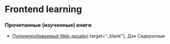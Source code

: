 # Frontend learning

### Прочитанные (изученные) книги
* [Пуленепробиваемый Web-дизайн](http://www.ozon.ru/context/detail/id/2719992/){:target="_blank"}, Дэн Седерхольм
